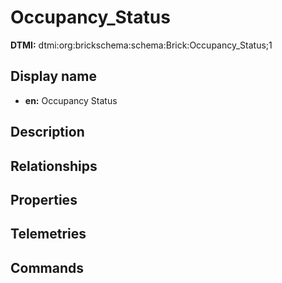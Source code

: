 # Occupancy_Status
**DTMI:** dtmi:org:brickschema:schema:Brick:Occupancy_Status;1
## Display name
- **en:** Occupancy Status
## Description
## Relationships
## Properties
## Telemetries
## Commands
